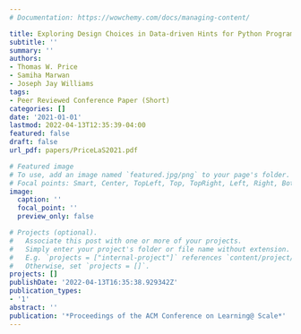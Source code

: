 ```yaml
---
# Documentation: https://wowchemy.com/docs/managing-content/

title: Exploring Design Choices in Data-driven Hints for Python Programming Homework
subtitle: ''
summary: ''
authors:
- Thomas W. Price
- Samiha Marwan
- Joseph Jay Williams
tags:
- Peer Reviewed Conference Paper (Short)
categories: []
date: '2021-01-01'
lastmod: 2022-04-13T12:35:39-04:00
featured: false
draft: false
url_pdf: papers/PriceLaS2021.pdf

# Featured image
# To use, add an image named `featured.jpg/png` to your page's folder.
# Focal points: Smart, Center, TopLeft, Top, TopRight, Left, Right, BottomLeft, Bottom, BottomRight.
image:
  caption: ''
  focal_point: ''
  preview_only: false

# Projects (optional).
#   Associate this post with one or more of your projects.
#   Simply enter your project's folder or file name without extension.
#   E.g. `projects = ["internal-project"]` references `content/project/deep-learning/index.md`.
#   Otherwise, set `projects = []`.
projects: []
publishDate: '2022-04-13T16:35:38.929342Z'
publication_types:
- '1'
abstract: ''
publication: '*Proceedings of the ACM Conference on Learning@ Scale*'
---
```

